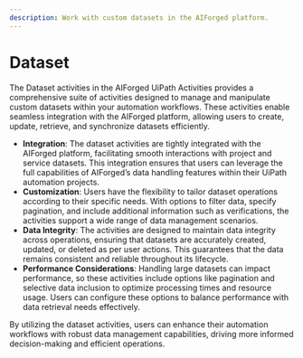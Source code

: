 ```yaml
---
description: Work with custom datasets in the AIForged platform.
---
```


# Dataset

The Dataset activities in the AIForged UiPath Activities provides a comprehensive suite of activities designed to manage and manipulate custom datasets within your automation workflows. These activities enable seamless integration with the AIForged platform, allowing users to create, update, retrieve, and synchronize datasets efficiently.

* **Integration**: The dataset activities are tightly integrated with the AIForged platform, facilitating smooth interactions with project and service datasets. This integration ensures that users can leverage the full capabilities of AIForged’s data handling features within their UiPath automation projects.
* **Customization**: Users have the flexibility to tailor dataset operations according to their specific needs. With options to filter data, specify pagination, and include additional information such as verifications, the activities support a wide range of data management scenarios.
* **Data Integrity**: The activities are designed to maintain data integrity across operations, ensuring that datasets are accurately created, updated, or deleted as per user actions. This guarantees that the data remains consistent and reliable throughout its lifecycle.
* **Performance Considerations**: Handling large datasets can impact performance, so these activities include options like pagination and selective data inclusion to optimize processing times and resource usage. Users can configure these options to balance performance with data retrieval needs effectively.

By utilizing the dataset activities, users can enhance their automation workflows with robust data management capabilities, driving more informed decision-making and efficient operations.

